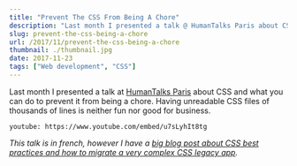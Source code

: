 ```yaml
---
title: "Prevent The CSS From Being A Chore"
description: "Last month I presented a talk @ HumanTalks Paris about CSS and what you can do to prevent it from being a chore. Having unreadable CSS files of thousands of lines is neither fun nor good for business."
slug: prevent-the-css-being-a-chore
url: /2017/11/prevent-the-css-being-a-chore
thumbnail: ./thumbnail.jpg
date: 2017-11-23
tags: ["Web development", "CSS"]
---
```


Last month I presented a talk at [HumanTalks Paris](https://twitter.com/humantalksparis) about CSS and what you can do to prevent it from being a chore. Having unreadable CSS files of thousands of lines is neither fun nor good for business.

`youtube: https://www.youtube.com/embed/u7sLyhIt8tg`

_This talk is in french, however I have a [big blog post about CSS best practices and how to migrate a very complex CSS legacy app](https://blog.theodo.com/2018/06/write-better-css-part-1/)._
